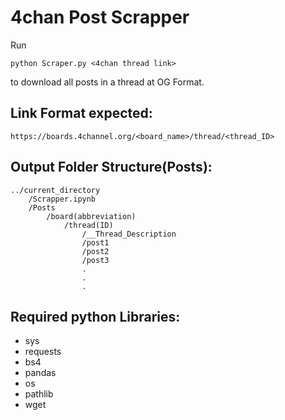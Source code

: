 # 4chan Post Scrapper
Run
```[python]
python Scraper.py <4chan thread link>
```
to download all posts in a thread at OG Format.

## Link Format expected:
```https://boards.4channel.org/<board_name>/thread/<thread_ID>```

## Output Folder Structure(Posts):
```
../current_directory  
    /Scrapper.ipynb
    /Posts
        /board(abbreviation) 
            /thread(ID)
                /__Thread_Description
                /post1
                /post2  
                /post3  
                .  
                .  
                .  
```

## Required python Libraries:
* sys
* requests
* bs4 
* pandas 
* os
* pathlib
* wget
